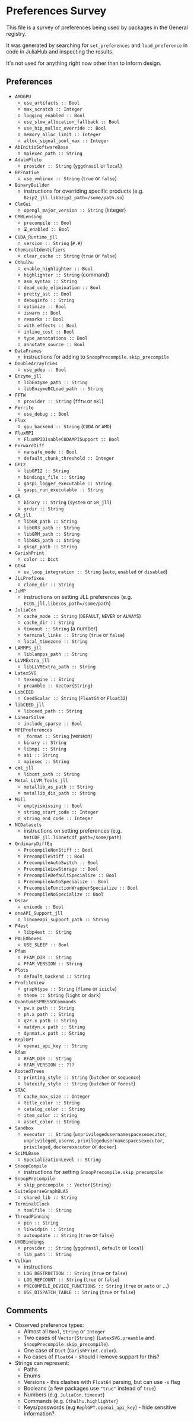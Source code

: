 # Preferences Survey

This file is a survey of preferences being used by packages in the General registry.

It was generated by searching for `set_preferences` and `load_preference` in code in
JuliaHub and inspecting the results.

It's not used for anything right now other than to inform design.

## Preferences

- `AMDGPU`
  - `use_artifacts :: Bool`
  - `max_scratch :: Integer`
  - `logging_enabled :: Bool`
  - `use_slow_allocation_fallback :: Bool`
  - `use_hip_malloc_override :: Bool`
  - `memory_alloc_limit :: Integer`
  - `alloc_signal_pool_max :: Integer`
- `AbInitioSoftwareBase`
  - `mpiexec_path :: String`
- `AdalmPluto`
  - `provider :: String` (`yggdrasil` or `local`)
- `BPFnative`
  - `use_vmlinux :: String` (`true` or `false`)
- `BinaryBuilder`
  - instructions for overriding specific products (e.g. `Bzip2_jll.libbzip2_path=/some/path.so`)
- `ClmGui`
  - `opengl_major_version :: String` (integer)
- `CMBLensing`
  - `precompile :: Bool`
  - `⌛_enabled :: Bool`
- `CUDA_Runtime_jll`
  - `version :: String` (`#.#`)
- `ChemicalIdentifiers`
  - `clear_cache :: String` (`true` or `false`)
- `Cthulhu`
  - `enable_highlighter :: Bool`
  - `highlighter :: String` (command)
  - `asm_syntax :: String`
  - `dead_code_elimination :: Bool`
  - `pretty_ast :: Bool`
  - `debuginfo :: String`
  - `optimize :: Bool`
  - `iswarn :: Bool`
  - `remarks :: Bool`
  - `with_effects :: Bool`
  - `inline_cost :: Bool`
  - `type_annotations :: Bool`
  - `annotate_source :: Bool`
- `DataFrames`
  - instructions for adding to `SnoopPrecompile.skip_precompile`
- `DoubleArrayTries`
  - `use_pdep :: Bool`
- `Enzyme_jll`
  - `libEnzyme_path :: String`
  - `libEnzymeBCLoad_path :: String`
- `FFTW`
  - `provider :: String` (`fftw` or `mkl`)
- `Ferrite`
  - `use_debug :: Bool`
- `Flux`
  - `gpu_backend :: String` (`CUDA` or `AMD`)
- `FluxMPI`
  - `FluxMPIDisableCUDAMPISupport :: Bool`
- `ForwardDiff`
  - `nansafe_mode :: Bool`
  - `default_chunk_threshold :: Integer`
- `GPI2`
  - `libGPI2 :: String`
  - `bindings_file :: String`
  - `gaspi_logger_executable :: String`
  - `gaspi_run_executable :: String`
- `GR`
  - `binary :: String` (`system` or `GR_jll`)
  - `grdir :: String`
- `GR_jll`
  - `libGR_path :: String`
  - `libGR3_path :: String`
  - `libGRM_path :: String`
  - `libGKS_path :: String`
  - `gksqt_path :: String`
- `GarishPrint`
  - `color :: Dict`
- `Gtk4`
  - `uv_loop_integration :: String` (`auto`, `enabled` or `disabled`)
- `JLLPrefixes`
  - `clone_dir :: String`
- `JuMP`
  - instructions on setting JLL preferences (e.g. `ECOS_jll.libecos_path=/some/path`)
- `JuliaCon`
  - `cache_mode :: String` (`DEFAULT`, `NEVER` or `ALWAYS`)
  - `cache_dir :: String`
  - `timeout :: String` (a number)
  - `terminal_links :: String` (`true` or `false`)
  - `local_timezone :: String`
- `LAMMPS_jll`
  - `liblampps_path :: String`
- `LLVMExtra_jll`
  - `libLLVMExtra_path :: String`
- `LatexSVG`
  - `texengine :: String`
  - `preamble :: Vector{String}`
- `LibCEED`
  - `CeedScalar :: String` (`Float64` or `Float32`)
- `libCEED_jll`
  - `libceed_path :: String`
- `LinearSolve`
  - `include_sparse :: Bool`
- `MPIPreferences`
  - `_format :: String` (version)
  - `binary :: String`
  - `libmpi :: String`
  - `abi :: String`
  - `mpiexec :: String`
- `cmt_jll`
  - `libcmt_path :: String`
- `Metal_LLVM_Tools_jll`
  - `metallib_as_path :: String`
  - `metallib_dis_path :: String`
- `Mill`
  - `emptyismissing :: Bool`
  - `string_start_code :: Integer`
  - `string_end_code :: Integer`
- `NCDatasets`
  - instructions on setting preferences (e.g. `NetCDF_jll.libnetcdf_path=/some/path`)
- `OrdinaryDiffEq`
  - `PrecompileNonStiff :: Bool`
  - `PrecompileStiff :: Bool`
  - `PrecompileAutoSwitch :: Bool`
  - `PrecompileLowStorage :: Bool`
  - `PrecompileDefaultSpecialize :: Bool`
  - `PrecompileAutoSpecialize :: Bool`
  - `PrecompileFunctionWrapperSpecialize :: Bool`
  - `PrecompileNoSpecialize :: Bool`
- `Oscar`
  - `unicode :: Bool`
- `oneAPI_Support_jll`
  - `liboneapi_support_path :: String`
- `P4est`
  - `libp4est :: String`
- `PALEOboxes`
  - `USE_SLEEF :: Bool`
- `Pfam`
  - `PFAM_DIR :: String`
  - `PFAM_VERSION :: String`
- `Plots`
  - `default_backend :: String`
- `ProfileView`
  - `graphtype :: String` (`flame` or `icicle`)
  - `theme :: String` (`light` or `dark`)
- `QuantumESPRESSOCommands`
  - `pw.x path :: String`
  - `ph.x path :: String`
  - `q2r.x path :: String`
  - `matdyn.x path :: String`
  - `dynmat.x path :: String`
- `ReplGPT`
  - `openai_api_key :: String`
- `Rfam`
  - `RFAM_DIR :: String`
  - `RFAM_VERSION :: ???`
- `RootedTrees`
  - `printing_style :: String` (`butcher` or `sequence`)
  - `latexify_style :: String` (`butcher` or `forest`)
- `STAC`
  - `cache_max_size :: Integer`
  - `title_color :: String`
  - `catalog_color :: String`
  - `item_color :: String`
  - `asset_color :: String`
- `Sandbox`
  - `executor :: String` (`unprivilegedusernamespacesexecutor`, `unprivileged`, `userns`, `privilegedusernamespacesexecutor`, `privileged`, `dockerexecutor` or `docker`)
- `SciMLBase`
  - `SpecializationLevel :: String`
- `SnoopCompile`
  - instructions for setting `SnoopPrecompile.skip_precompile`
- `SnoopPrecompile`
  - `skip_precompile :: Vector{String}`
- `SuiteSparseGraphBLAS`
  - `shared_lib :: String`
- `TerminalClock`
  - `tomlfile :: String`
- `ThreadPinning`
  - `pin :: String`
  - `likwidpin :: String`
  - `autoupdate :: String` (`true` or `false`)
- `UHDBindings`
  - `provider :: String` (`yggdrasil`, `default` or `local`)
  - `lib_path :: String`
- `Vulkan`
  - instructions
  - `LOG_DESTRUCTION :: String` (`true` or `false`)
  - `LOG_REFCOUNT :: String` (`true` or `false`)
  - `PRECOMPILE_DEVICE_FUNCTIONS :: String` (`true` or `auto` or ...)
  - `USE_DISPATCH_TABLE :: String` (`true` or `false`)

## Comments

- Observed preference types:
  - Almost all `Bool`, `String` or `Integer`
  - Two cases of `Vector{String}` (`LatexSVG.preamble` and `SnoopPrecompile.skip_precompile`).
  - One case of `Dict` (`GarishPrint.color`).
  - No cases of `Float64` - should I remove support for this?
- Strings can represent:
  - Paths
  - Enums
  - Versions - this clashes with `Float64` parsing, but can use `-s` flag
  - Booleans (a few packages use `"true"` instead of `true`)
  - Numbers (e.g. `JuliaCon.timeout`)
  - Commands (e.g. `Cthulhu.highlighter`)
  - Keys/passwords (e.g `ReplGPT.openai_api_key`) - hide sensitive information?
